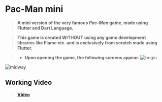 # Pac-Man mini
> **A mini version of the very famous *Pac-Man* game, made using Flutter and Dart Language.**<p>
</p>

>**This game is created WITHOUT using any game development libraries like Flame etc. and is exclusively from scratch made using Flutter.**

>- **Upon opening the game, the following screens appear.**
![begin](https://user-images.githubusercontent.com/48630662/96352454-d9ef7600-10e0-11eb-946c-4902b4405dc1.jpg)

![midway](https://user-images.githubusercontent.com/48630662/96352466-f12e6380-10e0-11eb-8cec-d393a95a2021.jpg)



## Working Video
> **[Video](https://www.dropbox.com/s/y8eibdosh5cwwtv/20201017_210238.mp4?dl=0)**
